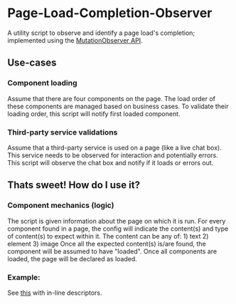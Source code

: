 # Page-Load-Completion-Observer
A utility script to observe and identify a page load's completion; implemented using the [MutationObserver API](https://developer.mozilla.org/en-US/docs/Web/API/MutationObserver).
## Use-cases
### Component loading
Assume that there are four components on the page. The load order of these components are managed based on business cases.
To validate their loading order, this script will notify first loaded component. 
### Third-party service validations
Assume that a third-party service is used on a page (like a live chat box). This service needs to be observed for interaction and potentially errors. 
This script will observe the chat box and notify if it loads or errors out.
## Thats sweet! How do I use it?
### Component mechanics (logic)
The script is given information about the page on which it is run.
For every component found in a page, the config will indicate the content(s) and type of content(s) to expect within it.
The content can be any of: 1) text 2) element 3) image
Once all the expected content(s) is/are found, the component will be assumed to have "loaded".
Once all components are loaded, the page will be declared as loaded.
### Example:
See [this](https://github.com/BharathSampathKumar/Page-Load-Completion-Observer/blob/master/Tealeaf_init_v2%20(current%20with%20doc).js) with in-line descriptors.
